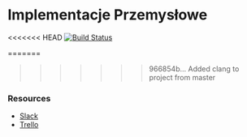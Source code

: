 # Implementacje Przemysłowe

<<<<<<< HEAD
[![Build Status](https://travis-ci.com/mtszkw/impl-przemyslowe.svg?token=e2qczaZansf4M2Pmpkha&branch=master)](https://travis-ci.com/mtszkw/impl-przemyslowe)

=======
>>>>>>> 966854b... Added clang to project from master
### Resources
- [Slack](https://impl-przemyslowe-htc.slack.com)
- [Trello](https://trello.com/b/o2EdiiQi/board)
